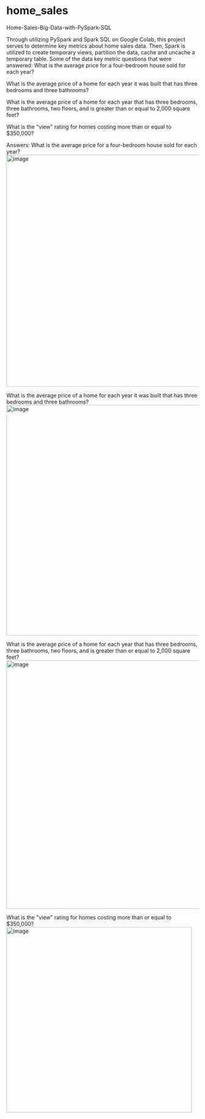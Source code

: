 # home_sales

Home-Sales-Big-Data-with-PySpark-SQL

Through utilizing PySpark and Spark SQL on Google Colab, this project serves to determine key metrics about home sales data. Then, Spark is utilized to create temporary views, partition the data, cache and uncache a temporary table. Some of the data key metric questions that were answered:
What is the average price for a four-bedroom house sold for each year?

What is the average price of a home for each year it was built that has three bedrooms and three bathrooms?

What is the average price of a home for each year that has three bedrooms, three bathrooms, two floors, and is greater than or equal to 2,000 square feet?

What is the "view" rating for homes costing more than or equal to $350,000?

Answers:
What is the average price for a four-bedroom house sold for each year?
<img width="608" alt="image" src="https://github.com/msfreeman82/home_sales/assets/121843953/72134246-5e1b-454d-9020-d4ee5ec0da15">

What is the average price of a home for each year it was built that has three bedrooms and three bathrooms?
<img width="604" alt="image" src="https://github.com/msfreeman82/home_sales/assets/121843953/093928f4-fdc6-4c30-a834-84cab787f2ea">

What is the average price of a home for each year that has three bedrooms, three bathrooms, two floors, and is greater than or equal to 2,000 square feet?
<img width="651" alt="image" src="https://github.com/msfreeman82/home_sales/assets/121843953/3ca8f2ce-ae7a-44cc-8602-abec6ad5b19a">

What is the "view" rating for homes costing more than or equal to $350,000?
<img width="486" alt="image" src="https://github.com/msfreeman82/home_sales/assets/121843953/d4f2f7ec-b56d-4f9b-9e7b-2825b7080ab5">




